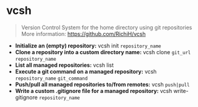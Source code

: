 # vcsh
> Version Control System for the home directory using git repositories
> More information: <https://github.com/RichiH/vcsh>
- **Initialize an (empty) repository:**
vcsh init `repository_name`
- **Clone a repository into a custom directory name:**
vcsh clone `git_url` `repository_name`
- **List all managed repositories:**
vcsh list
- **Execute a git command on a managed repository:**
vcsh `repository_name` `git_command`
- **Push/pull all managed repositories to/from remotes:**
vcsh `push|pull`
- **Write a custom .gitignore file for a managed repository:**
vcsh write-gitignore `repository_name`
